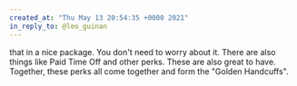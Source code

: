 ```yaml
---
created_at: "Thu May 13 20:54:35 +0000 2021"
in_reply_to: @leo_guinan
---
```


that in a nice package. You don't need to worry about it. There are also things like Paid Time Off and other perks. These are also great to have. Together, these perks all come together and form the "Golden Handcuffs".